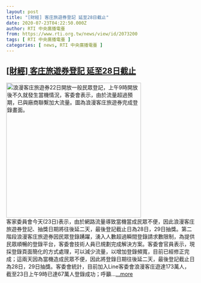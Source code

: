 ```yaml
---
layout: post
title: "[財經] 客庄旅遊券登記 延至28日截止"
date: 2020-07-23T04:22:50.000Z
author: RTI 中央廣播電臺
from: https://www.rti.org.tw/news/view/id/2073200
tags: [ RTI 中央廣播電臺 ]
categories: [ news, RTI 中央廣播電臺 ]
---
```

<!--1595478170000-->
[[財經] 客庄旅遊券登記 延至28日截止](https://www.rti.org.tw/news/view/id/2073200)
------

<div>
<img src="https://static.rti.org.tw/assets/thumbnails/2020/07/22/20200722000018M.jpg" width="360" alt="浪漫客庄旅遊券22日開放一般民眾登記，上午9時開放後不久就發生當機情況，客委會表示，由於流量超過預期，已與廠商聯繫加大流量。圖為浪漫客庄旅遊券完成登錄畫面。" title="浪漫客庄旅遊券22日開放一般民眾登記，上午9時開放後不久就發生當機情況，客委會表示，由於流量超過預期，已與廠商聯繫加大流量。圖為浪漫客庄旅遊券完成登錄畫面。"><br>客家委員會今天(23日)表示，由於網路流量導致當機當成民眾不便，因此浪漫客庄旅遊券登記、抽獎日期將往後延二天，最後登記截止日為28日，29日抽獎。第二階段浪漫客庄旅遊券因民眾登錄踴躍，湧入人數超過瞬間登錄請求數限制，為提供民眾順暢的登錄平台，客委會技術人員已規劃完成解決方案。客委會官員表示，現採登錄頁面簡化的方式處理，可以減少流量，以增加登錄頻寬，目前已經修正完成；這兩天因為當機造成民眾不便，因此將登錄日期往後延二天，最後登記截止日為28日，29日抽獎。客委會統計，目前加入Line客委會浪漫客庄遊達173萬人，截至23日上午9時已達67萬人登錄成功；呼籲...<a target="_blank" href="https://www.rti.org.tw/news/view/id/2073200">...more</a>
</div>
